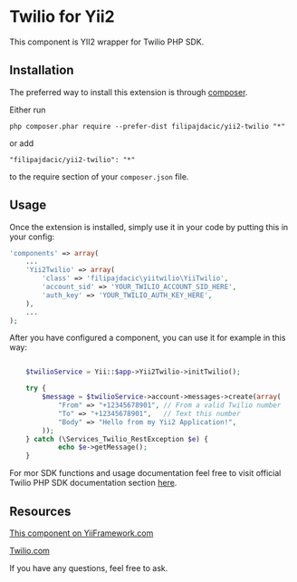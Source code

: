 Twilio for Yii2
================
This component is YII2 wrapper for Twilio PHP SDK.

Installation
------------

The preferred way to install this extension is through [composer](http://getcomposer.org/download/).

Either run

```
php composer.phar require --prefer-dist filipajdacic/yii2-twilio "*"
```

or add

```
"filipajdacic/yii2-twilio": "*"
```

to the require section of your `composer.json` file.


Usage
-----

Once the extension is installed, simply use it in your code by putting this in your config:
```php
'components' => array(
    ...
    'Yii2Twilio' => array(
        'class' => 'filipajdacic\yiitwilio\YiiTwilio',
        'account_sid' => 'YOUR_TWILIO_ACCOUNT_SID_HERE',
        'auth_key' => 'YOUR_TWILIO_AUTH_KEY_HERE', 
    ),
    ...
);
```

After you have configured a component, you can use it for example in this way:

```php

    $twilioService = Yii::$app->Yii2Twilio->initTwilio();

    try {
        $message = $twilioService->account->messages->create(array(
            "From" => "+12345678901", // From a valid Twilio number
            "To" => "+12345678901",   // Text this number
            "Body" => "Hello from my Yii2 Application!",
        ));
    } catch (\Services_Twilio_RestException $e) {
            echo $e->getMessage();
    }

```

For mor SDK functions and usage documentation feel free to visit official Twilio PHP SDK documentation section [here](https://www.twilio.com/docs/libraries/php).

Resources
-----

[This component on YiiFramework.com](http://www.yiiframework.com/extension/yii2-twilio/)

[Twilio.com](http://www.twilio.com)


If you have any questions, feel free to ask.